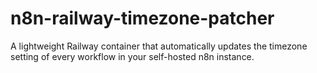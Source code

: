 # n8n-railway-timezone-patcher
A lightweight Railway container that automatically updates the timezone setting of every workflow in your self-hosted n8n instance.
